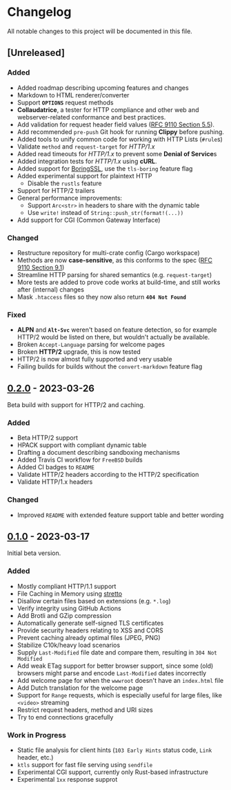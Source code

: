 # Changelog
All notable changes to this project will be documented in this file.

## [Unreleased]

### Added
- Added roadmap describing upcoming features and changes
- Markdown to HTML renderer/converter
- Support **`OPTIONS`** request methods
- **Collaudatrice**, a tester for HTTP compliance and other web and
  webserver-related conformance and best practices.
- Add validation for request header field values ([RFC 9110 Section 5.5](https://www.rfc-editor.org/rfc/rfc9110.html#section-5.5)).
- Add recommended `pre-push` Git hook for running **Clippy** before pushing.
- Added tools to unify common code for working with HTTP Lists (`#rule`s)
- Validate `method` and `request-target` for *HTTP/1.x*
- Added read timeouts for *HTTP/1.x* to prevent some **Denial of Service**s
- Added integration tests for *HTTP/1.x* using **cURL**.
- Added support for [BoringSSL](https://boringssl.googlesource.com/boringssl/), use the `tls-boring` feature flag
- Added experimental support for plaintext HTTP
  - Disable the `rustls` feature
- Support for HTTP/2 trailers
- General performance improvements:
  - Support `Arc<str>` in headers to share with the dynamic table
  - Use `write!` instead of `String::push_str(format!(...))`
- Add support for CGI (Common Gateway Interface)

### Changed
- Restructure repository for multi-crate config (Cargo workspace)
- Methods are now **case-sensitive**, as this conforms to the spec
  ([RFC 9110 Section 9.1](https://www.rfc-editor.org/rfc/rfc9110.html#section-9.1-5))
- Streamline HTTP parsing for shared semantics (e.g. `request-target`)
- More tests are added to prove code works at build-time, and still works after (internal) changes
- Mask `.htaccess` files so they now also return **`404 Not Found`**

### Fixed
- **ALPN** and **`Alt-Svc`** weren't based on feature detection, so for example
  HTTP/2 would be listed on there, but wouldn't actually be available.
- Broken `Accept-Language` parsing for welcome pages
- Broken **HTTP/2** upgrade, this is now tested
- HTTP/2 is now almost fully supported and very usable
- Failing builds for builds without the `convert-markdown` feature flag

## [0.2.0](https://github.com/usadson/servente/releases/tag/v0.2.0) - 2023-03-26
Beta build with support for HTTP/2 and caching.

### Added
- Beta HTTP/2 support
- HPACK support with compliant dynamic table
- Drafting a document describing sandboxing mechanisms
- Added Travis CI workflow for `FreeBSD` builds
- Added CI badges to `README`
- Validate HTTP/2 headers according to the HTTP/2 specification
- Validate HTTP/1.x headers

### Changed
- Improved `README` with extended feature support table and better wording

## [0.1.0](https://github.com/usadson/servente/releases/tag/v0.1.0) - 2023-03-17
Initial beta version.

### Added
- Mostly compliant HTTP/1.1 support
- File Caching in Memory using [stretto](https://docs.rs/stretto/latest/stretto/)
- Disallow certain files based on extensions (e.g. `*.log`)
- Verify integrity using GitHub Actions
- Add Brotli and GZip compression
- Automatically generate self-signed TLS certificates
- Provide security headers relating to XSS and CORS
- Prevent caching already optimal files (JPEG, PNG)
- Stabilize C10k/heavy load scenarios
- Supply `Last-Modified` file date and compare them, resulting in `304 Not Modified`
- Add weak ETag support for better browser support, since some (old) browsers might parse and encode `Last-Modified` dates incorrectly
- Add welcome page for when the `wwwroot` doesn't have an `index.html` file
- Add Dutch translation for the welcome page
- Support for `Range` requests, which is especially useful for large files, like `<video>` streaming
- Restrict request headers, method and URI sizes
- Try to end connections gracefully

### Work in Progress
- Static file analysis for client hints (`103 Early Hints` status code, `Link` header, etc.)
- `ktls` support for fast file serving using `sendfile`
- Experimental CGI support, currently only Rust-based infrastructure
- Experimental `1xx` response supprot
